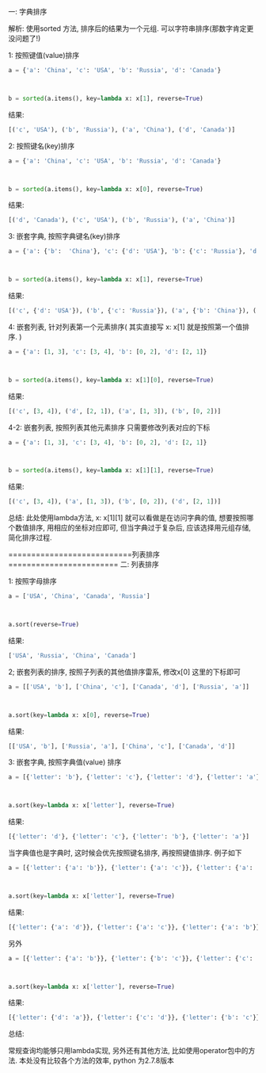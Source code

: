 一: 字典排序

解析: 使用sorted 方法, 排序后的结果为一个元组. 可以字符串排序(那数字肯定更没问题了!)   

1:  按照键值(value)排序

```python
a = {'a': 'China', 'c': 'USA', 'b': 'Russia', 'd': 'Canada'}



b = sorted(a.items(), key=lambda x: x[1], reverse=True)
```

结果:

```python
[('c', 'USA'), ('b', 'Russia'), ('a', 'China'), ('d', 'Canada')]
```

2: 按照键名(key)排序

```python
a = {'a': 'China', 'c': 'USA', 'b': 'Russia', 'd': 'Canada'}



b = sorted(a.items(), key=lambda x: x[0], reverse=True)
```

结果:

```python
[('d', 'Canada'), ('c', 'USA'), ('b', 'Russia'), ('a', 'China')]
```

3: 嵌套字典, 按照字典键名(key)排序

```python
a = {'a': {'b':  'China'}, 'c': {'d': 'USA'}, 'b': {'c': 'Russia'}, 'd': {'a': 'Canada'}}



b = sorted(a.items(), key=lambda x: x[1], reverse=True)
```

结果:

```python
[('c', {'d': 'USA'}), ('b', {'c': 'Russia'}), ('a', {'b': 'China'}), ('d', {'a': 'Canada'})]
```

4: 嵌套列表, 针对列表第一个元素排序( 其实直接写 x: x[1] 就是按照第一个值排序. )

```python
a = {'a': [1, 3], 'c': [3, 4], 'b': [0, 2], 'd': [2, 1]}



b = sorted(a.items(), key=lambda x: x[1][0], reverse=True)
```

结果:

```python
[('c', [3, 4]), ('d', [2, 1]), ('a', [1, 3]), ('b', [0, 2])]
```

4-2: 嵌套列表, 按照列表其他元素排序  只需要修改列表对应的下标

```python
a = {'a': [1, 3], 'c': [3, 4], 'b': [0, 2], 'd': [2, 1]}



b = sorted(a.items(), key=lambda x: x[1][1], reverse=True)
```

结果:

```python
[('c', [3, 4]), ('a', [1, 3]), ('b', [0, 2]), ('d', [2, 1])]
```



总结:  此处使用lambda方法, x: x[1][1] 就可以看做是在访问字典的值, 想要按照哪个数值排序, 用相应的坐标对应即可, 但当字典过于复杂后, 应该选择用元组存储, 简化排序过程. 





===========================列表排序========================
二: 列表排序

1: 按照字母排序

```python
a = ['USA', 'China', 'Canada', 'Russia']



a.sort(reverse=True)
```

结果:

```python
['USA', 'Russia', 'China', 'Canada']
```

2; 嵌套列表的排序, 按照子列表的其他值排序雷系, 修改x[0] 这里的下标即可

```python
a = [['USA', 'b'], ['China', 'c'], ['Canada', 'd'], ['Russia', 'a']]



a.sort(key=lambda x: x[0], reverse=True)
```

结果:

```python
[['USA', 'b'], ['Russia', 'a'], ['China', 'c'], ['Canada', 'd']]
```

3: 嵌套字典, 按照字典值(value) 排序

```python
a = [{'letter': 'b'}, {'letter': 'c'}, {'letter': 'd'}, {'letter': 'a'}]



a.sort(key=lambda x: x['letter'], reverse=True)
```

结果:

```python
[{'letter': 'd'}, {'letter': 'c'}, {'letter': 'b'}, {'letter': 'a'}]
```

当字典值也是字典时, 这时候会优先按照键名排序, 再按照键值排序. 例子如下

```python
a = [{'letter': {'a': 'b'}}, {'letter': {'a': 'c'}}, {'letter': {'a': 'd'}}, {'letter': {'a': 'a'}}]



a.sort(key=lambda x: x['letter'], reverse=True)
```

结果:

```python
[{'letter': {'a': 'd'}}, {'letter': {'a': 'c'}}, {'letter': {'a': 'b'}}, {'letter': {'a': 'a'}}]
```

另外

```python
a = [{'letter': {'a': 'b'}}, {'letter': {'b': 'c'}}, {'letter': {'c': 'd'}}, {'letter': {'d': 'a'}}]



a.sort(key=lambda x: x['letter'], reverse=True)
```

结果:

```python
[{'letter': {'d': 'a'}}, {'letter': {'c': 'd'}}, {'letter': {'b': 'c'}}, {'letter': {'a': 'b'}}]
```

总结: 





常规查询均能够只用lambda实现, 另外还有其他方法, 比如使用operator包中的方法.  本处没有比较各个方法的效率, python 为2.7.8版本